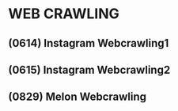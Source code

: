 # WEB CRAWLING

## (0614) Instagram Webcrawling1



## (0615) Instagram Webcrawling2



## (0829) Melon Webcrawling
